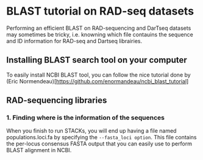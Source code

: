 # BLAST tutorial on RAD-seq datasets

Performing an efficient BLAST on RAD-sequencing and DarTseq datasets may sometimes be tricky, i.e. knowning which file contauins the sequence and ID information for RAD-seq and Dartseq librairies.

## Installing BLAST search tool on your computer

To easily install NCBI BLAST tool, you can follow the nice tutorial done by (Eric Normendeau)[https://github.com/enormandeau/ncbi_blast_tutorial]

## RAD-sequencing libraries

### 1. Finding where is the information of the sequences

When you finish to run STACKs, you will end up having a file named populations.loci.fa by specifying the `--fasta_loci option`. 
This file contains the per-locus consensus FASTA output that you can easily use to perform BLAST alignment in NCBI. 

